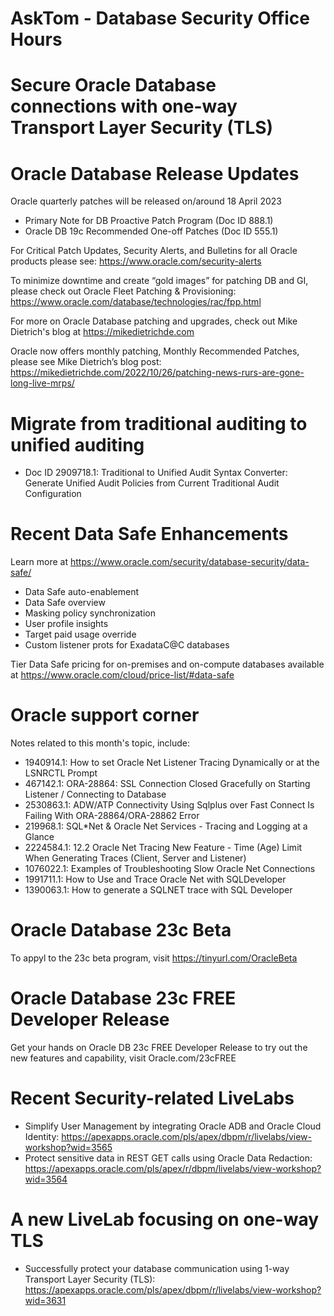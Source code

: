 # AskTom - Database Security Office Hours 
# Secure Oracle Database connections with one-way Transport Layer Security (TLS)

# Oracle Database Release Updates
Oracle quarterly patches will be released on/around 18 April 2023
- Primary Note for DB Proactive Patch Program (Doc ID 888.1)
- Oracle DB 19c Recommended One-off Patches (Doc ID 555.1)

For Critical Patch Updates, Security Alerts, and Bulletins for all Oracle products please see:  https://www.oracle.com/security-alerts

To minimize downtime and create “gold images” for patching DB and GI, please check out Oracle Fleet Patching & Provisioning: https://www.oracle.com/database/technologies/rac/fpp.html

For more on Oracle Database patching and upgrades, check out Mike Dietrich's blog at https://mikedietrichde.com

Oracle now offers monthly patching, Monthly Recommended Patches, please see Mike Dietrich’s blog post: https://mikedietrichde.com/2022/10/26/patching-news-rurs-are-gone-long-live-mrps/

# Migrate from traditional auditing to unified auditing

- Doc ID 2909718.1: Traditional to Unified Audit Syntax Converter: Generate Unified Audit Policies from Current Traditional Audit Configuration

# Recent Data Safe Enhancements

Learn more at https://www.oracle.com/security/database-security/data-safe/

- Data Safe auto-enablement
- Data Safe overview
- Masking policy synchronization
- User profile insights
- Target paid usage override
- Custom listener prots for ExadataC@C databases

Tier Data Safe pricing for on-premises and on-compute databases available at https://www.oracle.com/cloud/price-list/#data-safe

# Oracle support corner

Notes related to this month's topic, include: 

- 1940914.1: How to set Oracle Net Listener Tracing Dynamically or at the LSNRCTL Prompt
- 467142.1: ORA-28864: SSL Connection Closed Gracefully on Starting Listener / Connecting to Database
- 2530863.1: ADW/ATP Connectivity Using Sqlplus over Fast Connect Is Failing With ORA-28864/ORA-28862 Error
- 219968.1: SQL*Net & Oracle Net Services - Tracing and Logging at a Glance
- 2224584.1: 12.2 Oracle Net Tracing New Feature - Time (Age) Limit When Generating Traces (Client, Server and Listener)
- 1076022.1: Examples of Troubleshooting Slow Oracle Net Connections
- 1991711.1: How to Use and Trace Oracle Net with SQLDeveloper
- 1390063.1: How to generate a SQLNET trace with SQL Developer

# Oracle Database 23c Beta

To appyl to the 23c beta program, visit https://tinyurl.com/OracleBeta

# Oracle Database 23c FREE Developer Release

Get your hands on Oracle DB 23c FREE Developer Release to try out the new features and capability, visit Oracle.com/23cFREE

# Recent Security-related LiveLabs

- Simplify User Management by integrating Oracle ADB and Oracle Cloud Identity: https://apexapps.oracle.com/pls/apex/dbpm/r/livelabs/view-workshop?wid=3565
- Protect sensitive data in REST GET calls using Oracle Data Redaction: https://apexapps.oracle.com/pls/apex/r/dbpm/livelabs/view-workshop?wid=3564

# A new LiveLab focusing on one-way TLS

- Successfully protect your database communication using 1-way Transport Layer Security (TLS): https://apexapps.oracle.com/pls/apex/dbpm/r/livelabs/view-workshop?wid=3631

